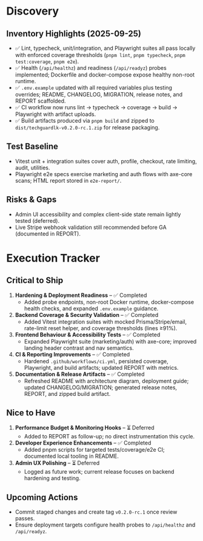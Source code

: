 # Discovery

## Inventory Highlights (2025-09-25)
- ✅ Lint, typecheck, unit/integration, and Playwright suites all pass locally with enforced coverage thresholds (`pnpm lint`, `pnpm typecheck`, `pnpm test:coverage`, `pnpm e2e`).
- ✅ Health (`/api/healthz`) and readiness (`/api/readyz`) probes implemented; Dockerfile and docker-compose expose healthy non-root runtime.
- ✅ `.env.example` updated with all required variables plus testing overrides; README, CHANGELOG, MIGRATION, release notes, and REPORT scaffolded.
- ✅ CI workflow now runs lint → typecheck → coverage → build → Playwright with artifact uploads.
- ✅ Build artifacts produced via `pnpm build` and zipped to `dist/techguardlk-v0.2.0-rc.1.zip` for release packaging.

## Test Baseline
- Vitest unit + integration suites cover auth, profile, checkout, rate limiting, audit, utilities.
- Playwright e2e specs exercise marketing and auth flows with axe-core scans; HTML report stored in `e2e-report/`.

## Risks & Gaps
- Admin UI accessibility and complex client-side state remain lightly tested (deferred).
- Live Stripe webhook validation still recommended before GA (documented in REPORT).

# Execution Tracker

## Critical to Ship
1. **Hardening & Deployment Readiness** – ✅ Completed  
   - Added probe endpoints, non-root Docker runtime, docker-compose health checks, and expanded `.env.example` guidance.
2. **Backend Coverage & Security Validation** – ✅ Completed  
   - Added Vitest integration suites with mocked Prisma/Stripe/email, rate-limit reset helper, and coverage thresholds (lines ≥91%).
3. **Frontend Behaviour & Accessibility Tests** – ✅ Completed  
   - Expanded Playwright suite (marketing/auth) with axe-core; improved landing header contrast and nav semantics.
4. **CI & Reporting Improvements** – ✅ Completed  
   - Hardened `.github/workflows/ci.yml`, persisted coverage, Playwright, and build artifacts; updated REPORT with metrics.
5. **Documentation & Release Artifacts** – ✅ Completed  
   - Refreshed README with architecture diagram, deployment guide; updated CHANGELOG/MIGRATION; generated release notes, REPORT, and zipped build artifact.

## Nice to Have
1. **Performance Budget & Monitoring Hooks** – ⏳ Deferred  
   - Added to REPORT as follow-up; no direct instrumentation this cycle.
2. **Developer Experience Enhancements** – ✅ Completed  
   - Added pnpm scripts for targeted tests/coverage/e2e CI; documented local tooling in README.
3. **Admin UX Polishing** – ⏳ Deferred  
   - Logged as future work; current release focuses on backend hardening and testing.

## Upcoming Actions
- Commit staged changes and create tag `v0.2.0-rc.1` once review passes.
- Ensure deployment targets configure health probes to `/api/healthz` and `/api/readyz`.
